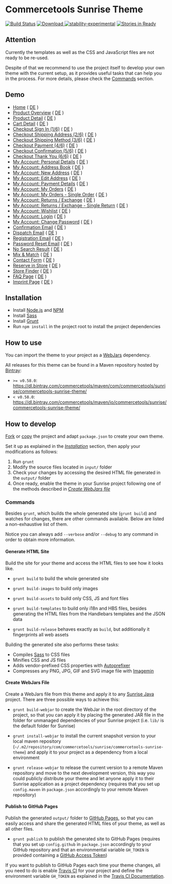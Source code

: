 # Commercetools Sunrise Theme

[![Build Status](https://travis-ci.org/commercetools/commercetools-sunrise-theme.svg?branch=master)](https://travis-ci.org/commercetools/commercetools-sunrise-theme)
[ ![Download](https://api.bintray.com/packages/commercetools/maven/commercetools-sunrise-theme/images/download.svg) ](https://bintray.com/commercetools/maven/commercetools-sunrise-theme/_latestVersion)
[![stability-experimental](https://img.shields.io/badge/stability-experimental-orange.svg)](https://github.com/orangemug/stability-badges#experimental)
[![Stories in Ready](https://badge.waffle.io/commercetools/commercetools-sunrise-theme.png?label=ready&title=Ready)](https://waffle.io/commercetools/commercetools-sunrise-theme)

## Attention

Currently the templates as well as the CSS and JavaScript files are not ready to be re-used.

Despite of that we recommend to use the project itself to develop your own theme with the current setup, as it provides useful tasks that can help you in the process. For more details, please check the [Commands](#commands) section.

## Demo

- [Home](http://commercetools.github.io/commercetools-sunrise-theme/site/en/home.html) ( [DE](http://commercetools.github.io/commercetools-sunrise-theme/site/de/home.html) )
- [Product Overview](http://commercetools.github.io/commercetools-sunrise-theme/site/en/pop.html) ( [DE](http://commercetools.github.io/commercetools-sunrise-theme/site/de/pop.html) )
- [Product Detail](http://commercetools.github.io/commercetools-sunrise-theme/site/en/pdp.html) ( [DE](http://commercetools.github.io/commercetools-sunrise-theme/site/de/pdp.html) )
- [Cart Detail](http://commercetools.github.io/commercetools-sunrise-theme/site/en/cart.html) ( [DE](http://commercetools.github.io/commercetools-sunrise-theme/site/de/cart.html) )
- [Checkout Sign In (1/6)](http://commercetools.github.io/commercetools-sunrise-theme/site/en/checkout-signin.html) ( [DE](http://commercetools.github.io/commercetools-sunrise-theme/site/de/checkout-signin.html) )
- [Checkout Shipping Address (2/6)](http://commercetools.github.io/commercetools-sunrise-theme/site/en/checkout-address.html) ( [DE](http://commercetools.github.io/commercetools-sunrise-theme/site/de/checkout-address.html) )
- [Checkout Shipping Method (3/6)](http://commercetools.github.io/commercetools-sunrise-theme/site/en/checkout-shipping.html) ( [DE](http://commercetools.github.io/commercetools-sunrise-theme/site/de/checkout-shipping.html) )
- [Checkout Payment (4/6)](http://commercetools.github.io/commercetools-sunrise-theme/site/en/checkout-payment.html) ( [DE](http://commercetools.github.io/commercetools-sunrise-theme/site/de/checkout-payment.html) )
- [Checkout Confirmation (5/6)](http://commercetools.github.io/commercetools-sunrise-theme/site/en/checkout-confirmation.html) ( [DE](http://commercetools.github.io/commercetools-sunrise-theme/site/de/checkout-confirmation.html) )
- [Checkout Thank You (6/6)](http://commercetools.github.io/commercetools-sunrise-theme/site/en/checkout-thankyou.html) ( [DE](http://commercetools.github.io/commercetools-sunrise-theme/site/de/checkout-thankyou.html) )
- [My Account: Personal Details](http://commercetools.github.io/commercetools-sunrise-theme/site/en/my-account-personal-details.html) ( [DE](http://commercetools.github.io/commercetools-sunrise-theme/site/de/my-account-personal-details.html) )
- [My Account: Address Book](http://commercetools.github.io/commercetools-sunrise-theme/site/en/my-account-address-book.html) ( [DE](http://commercetools.github.io/commercetools-sunrise-theme/site/de/my-account-address-book.html) )
- [My Account: New Address](http://commercetools.github.io/commercetools-sunrise-theme/site/en/my-account-new-address.html) ( [DE](http://commercetools.github.io/commercetools-sunrise-theme/site/de/my-account-new-address.html) )
- [My Account: Edit Address](http://commercetools.github.io/commercetools-sunrise-theme/site/en/my-account-edit-address.html) ( [DE](http://commercetools.github.io/commercetools-sunrise-theme/site/de/my-account-edit-address.html) )
- [My Account: Payment Details](http://commercetools.github.io/commercetools-sunrise-theme/site/en/my-account-payment-details.html) ( [DE](http://commercetools.github.io/commercetools-sunrise-theme/site/de/my-account-payment-details.html) )
- [My Account: My Orders](http://commercetools.github.io/commercetools-sunrise-theme/site/en/my-account-my-orders.html) ( [DE](http://commercetools.github.io/commercetools-sunrise-theme/site/de/my-account-my-orders.html) )
- [My Account: My Orders - Single Order](http://commercetools.github.io/commercetools-sunrise-theme/site/en/my-account-my-orders-order.html) ( [DE](http://commercetools.github.io/commercetools-sunrise-theme/site/de/my-account-my-orders-order.html) )
- [My Account: Returns / Exchange](http://commercetools.github.io/commercetools-sunrise-theme/site/en/my-account-returns-exchange.html) ( [DE](http://commercetools.github.io/commercetools-sunrise-theme/site/de/my-account-returns-exchange.html) )
- [My Account: Returns / Exchange - Single Return](http://commercetools.github.io/commercetools-sunrise-theme/site/en/my-account-returns-exchange-order.html) ( [DE](http://commercetools.github.io/commercetools-sunrise-theme/site/de/my-account-returns-exchange-order.html) )
- [My Account: Wishlist](http://commercetools.github.io/commercetools-sunrise-theme/site/en/my-account-wishlist.html) ( [DE](http://commercetools.github.io/commercetools-sunrise-theme/site/de/my-account-wishlist.html) )
- [My Account: Login](http://commercetools.github.io/commercetools-sunrise-theme/site/en/my-account-login.html) ( [DE](http://commercetools.github.io/commercetools-sunrise-theme/site/de/my-account-login.html) )
- [My Account: Change Password](http://commercetools.github.io/commercetools-sunrise-theme/site/en/my-account-change-password.html) ( [DE](http://commercetools.github.io/commercetools-sunrise-theme/site/de/my-account-change-password.html) )
- [Confirmation Email](http://commercetools.github.io/commercetools-sunrise-theme/site/en/confirmation-email.html) ( [DE](http://commercetools.github.io/commercetools-sunrise-theme/site/de/confirmation-email.html) )
- [Dispatch Email](http://commercetools.github.io/commercetools-sunrise-theme/site/en/dispatch-email.html) ( [DE](http://commercetools.github.io/commercetools-sunrise-theme/site/de/dispatch-email.html) )
- [Registration Email](http://commercetools.github.io/commercetools-sunrise-theme/site/en/registration-email.html) ( [DE](http://commercetools.github.io/commercetools-sunrise-theme/site/de/registration-email.html) )
- [Password Reset Email](http://commercetools.github.io/commercetools-sunrise-theme/site/en/password-reset-email.html) ( [DE](http://commercetools.github.io/commercetools-sunrise-theme/site/de/password-reset-email.html) )
- [No Search Result](http://commercetools.github.io/commercetools-sunrise-theme/site/en/no-search-result.html) ( [DE](http://commercetools.github.io/commercetools-sunrise-theme/site/de/no-search-result.html) )
- [Mix & Match](http://commercetools.github.io/commercetools-sunrise-theme/site/en/mix-match.html) ( [DE](http://commercetools.github.io/commercetools-sunrise-theme/site/de/mix-match.html) )
- [Contact Form](http://commercetools.github.io/commercetools-sunrise-theme/site/en/contact-form.html) ( [DE](http://commercetools.github.io/commercetools-sunrise-theme/site/de/contact-form.html) )
- [Reserve in Store](http://commercetools.github.io/commercetools-sunrise-theme/site/en/reserve-in-store.html) ( [DE](http://commercetools.github.io/commercetools-sunrise-theme/site/de/reserve-in-store.html) )
- [Store Finder](http://commercetools.github.io/commercetools-sunrise-theme/site/en/store-finder.html) ( [DE](http://commercetools.github.io/commercetools-sunrise-theme/site/de/store-finder.html) )
- [FAQ Page](http://commercetools.github.io/commercetools-sunrise-theme/site/en/faq.html) ( [DE](http://commercetools.github.io/commercetools-sunrise-theme/site/de/faq.html) )
- [Imprint Page](http://commercetools.github.io/commercetools-sunrise-theme/site/en/imprint.html) ( [DE](http://commercetools.github.io/commercetools-sunrise-theme/site/de/imprint.html) )

## Installation

- Install [Node.js](https://nodejs.org/) and [NPM](https://www.npmjs.com/)
- Install [Sass](http://sass-lang.com/install)
- Install [Grunt](http://gruntjs.com/getting-started)
- Run `npm install` in the project root to install the project dependencies

## How to use

You can import the theme to your project as a [WebJars](http://www.webjars.org/) dependency.

All releases for this theme can be found in a Maven repository hosted by [Bintray](https://bintray.com/):
- `>= v0.58.0`: https://dl.bintray.com/commercetools/maven/com/commercetools/sunrise/commercetools-sunrise-theme/
- `< v0.58.0`: https://dl.bintray.com/commercetools/maven/io/commercetools/sunrise/commercetools-sunrise-theme/

## How to develop

[Fork](https://help.github.com/articles/fork-a-repo/) or [copy](https://help.github.com/articles/duplicating-a-repository/) the project and adapt `package.json` to create your own theme.

Set it up as explained in the _[Installation](#installation)_ section, then apply your modifications as follows:

1. Run `grunt`
2. Modify the source files located in `input/` folder
3. Check your changes by accessing the desired HTML file generated in the `output/` folder
4. Once ready, enable the theme in your Sunrise project following one of the methods described in _[Create WebJars file](#create-webjars-file)_

### Commands

Besides `grunt`, which builds the whole generated site (`grunt build`) and watches for changes, there are other commands available. Below are listed a non-exhaustive list of them.

Notice you can always add `--verbose` and/or `--debug` to any command in order to obtain more information.

#### Generate HTML Site

Build the site for your theme and access the HTML files to see how it looks like.

- `grunt build` to build the whole generated site

- `grunt build-images` to build only images

- `grunt build-assets` to build only CSS, JS and font files

- `grunt build-templates` to build only i18n and HBS files, besides generating the HTML files from the Handlebars templates and the JSON data

- `grunt build-release` behaves exactly as `build`, but additionally it fingerprints all web assets

Building the generated site also performs these tasks:
- Compiles [Sass](http://sass-lang.com/) to CSS files
- Minifies CSS and JS files
- Adds vendor-prefixed CSS properties with [Autoprefixer](https://github.com/postcss/autoprefixer)
- Compresses any PNG, JPG, GIF and SVG image file with [Imagemin](https://github.com/imagemin/imagemin)

#### Create WebJars File

Create a WebJars file from this theme and apply it to any [Sunrise Java](https://github.com/commercetools/commercetools-sunrise-java) project. There are three possible ways to achieve this:

- `grunt build-webjar` to create the WebJar in the root directory of the project, so that you can apply it by placing the generated JAR file in the folder for unmanaged dependencies of your Sunrise project (i.e. `lib/` is the default folder for Sunrise)

- `grunt install-webjar` to install the current snapshot version to your local maven repository (`~/.m2/repository/com/commercetools/sunrise/commercetools-sunrise-theme`) and apply it to your project as a dependency from a local environment

- `grunt release-webjar` to release the current version to a remote Maven repository and move to the next development version, this way you could publicly distribute your theme and let anyone apply it to their Sunrise application as a project dependency (requires that you set up `config.maven` in `package.json` accordingly to your remote Maven repository)

#### Publish to GitHub Pages

Publish the generated `output/` folder to [GitHub Pages](https://pages.github.com/), so that you can easily access and share the generated HTML files of your theme, as well as all other files.

- `grunt publish` to publish the generated site to GitHub Pages (requires that you set up `config.github` in `package.json` accordingly to your GitHub repository and that an environmental variable `GH_TOKEN` is provided containing a [GitHub Access Token](https://help.github.com/articles/creating-an-access-token-for-command-line-use/))

If you want to publish to GitHub Pages each time your theme changes, all you need to do is enable [Travis CI](https://travis-ci.org/) for your project and define the environment variable `GH_TOKEN` as explained in the [Travis CI Documentation](https://docs.travis-ci.com/user/environment-variables).
